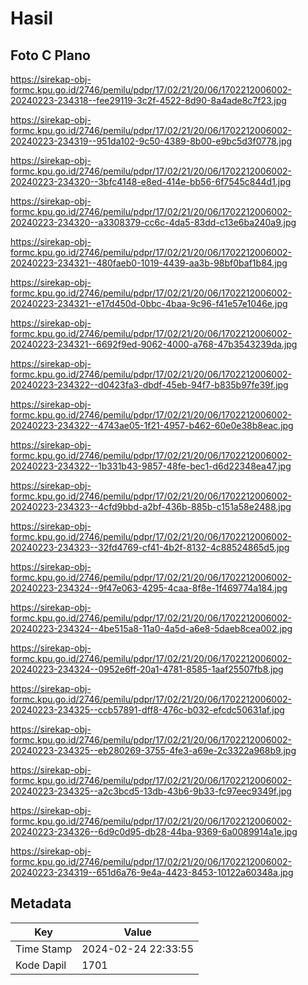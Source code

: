# Hasil

## Foto C Plano

https://sirekap-obj-formc.kpu.go.id/2746/pemilu/pdpr/17/02/21/20/06/1702212006002-20240223-234318--fee29119-3c2f-4522-8d90-8a4ade8c7f23.jpg

https://sirekap-obj-formc.kpu.go.id/2746/pemilu/pdpr/17/02/21/20/06/1702212006002-20240223-234319--951da102-9c50-4389-8b00-e9bc5d3f0778.jpg

https://sirekap-obj-formc.kpu.go.id/2746/pemilu/pdpr/17/02/21/20/06/1702212006002-20240223-234320--3bfc4148-e8ed-414e-bb56-6f7545c844d1.jpg

https://sirekap-obj-formc.kpu.go.id/2746/pemilu/pdpr/17/02/21/20/06/1702212006002-20240223-234320--a3308379-cc6c-4da5-83dd-c13e6ba240a9.jpg

https://sirekap-obj-formc.kpu.go.id/2746/pemilu/pdpr/17/02/21/20/06/1702212006002-20240223-234321--480faeb0-1019-4439-aa3b-98bf0baf1b84.jpg

https://sirekap-obj-formc.kpu.go.id/2746/pemilu/pdpr/17/02/21/20/06/1702212006002-20240223-234321--e17d450d-0bbc-4baa-9c96-f41e57e1046e.jpg

https://sirekap-obj-formc.kpu.go.id/2746/pemilu/pdpr/17/02/21/20/06/1702212006002-20240223-234321--6692f9ed-9062-4000-a768-47b3543239da.jpg

https://sirekap-obj-formc.kpu.go.id/2746/pemilu/pdpr/17/02/21/20/06/1702212006002-20240223-234322--d0423fa3-dbdf-45eb-94f7-b835b97fe39f.jpg

https://sirekap-obj-formc.kpu.go.id/2746/pemilu/pdpr/17/02/21/20/06/1702212006002-20240223-234322--4743ae05-1f21-4957-b462-60e0e38b8eac.jpg

https://sirekap-obj-formc.kpu.go.id/2746/pemilu/pdpr/17/02/21/20/06/1702212006002-20240223-234322--1b331b43-9857-48fe-bec1-d6d22348ea47.jpg

https://sirekap-obj-formc.kpu.go.id/2746/pemilu/pdpr/17/02/21/20/06/1702212006002-20240223-234323--4cfd9bbd-a2bf-436b-885b-c151a58e2488.jpg

https://sirekap-obj-formc.kpu.go.id/2746/pemilu/pdpr/17/02/21/20/06/1702212006002-20240223-234323--32fd4769-cf41-4b2f-8132-4c88524865d5.jpg

https://sirekap-obj-formc.kpu.go.id/2746/pemilu/pdpr/17/02/21/20/06/1702212006002-20240223-234324--9f47e063-4295-4caa-8f8e-1f469774a184.jpg

https://sirekap-obj-formc.kpu.go.id/2746/pemilu/pdpr/17/02/21/20/06/1702212006002-20240223-234324--4be515a8-11a0-4a5d-a6e8-5daeb8cea002.jpg

https://sirekap-obj-formc.kpu.go.id/2746/pemilu/pdpr/17/02/21/20/06/1702212006002-20240223-234324--0952e6ff-20a1-4781-8585-1aaf25507fb8.jpg

https://sirekap-obj-formc.kpu.go.id/2746/pemilu/pdpr/17/02/21/20/06/1702212006002-20240223-234325--ccb57891-dff8-476c-b032-efcdc50631af.jpg

https://sirekap-obj-formc.kpu.go.id/2746/pemilu/pdpr/17/02/21/20/06/1702212006002-20240223-234325--eb280269-3755-4fe3-a69e-2c3322a968b9.jpg

https://sirekap-obj-formc.kpu.go.id/2746/pemilu/pdpr/17/02/21/20/06/1702212006002-20240223-234325--a2c3bcd5-13db-43b6-9b33-fc97eec9349f.jpg

https://sirekap-obj-formc.kpu.go.id/2746/pemilu/pdpr/17/02/21/20/06/1702212006002-20240223-234326--6d9c0d95-db28-44ba-9369-6a0089914a1e.jpg

https://sirekap-obj-formc.kpu.go.id/2746/pemilu/pdpr/17/02/21/20/06/1702212006002-20240223-234319--651d6a76-9e4a-4423-8453-10122a60348a.jpg


## Metadata

| Key        | Value               |
| ---------- | ------------------- |
| Time Stamp | 2024-02-24 22:33:55 |
| Kode Dapil | 1701                |



